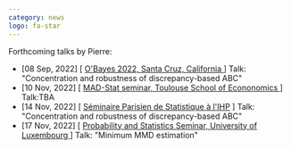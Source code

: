 ```yaml
---
category: news
logo: fa-star
---
```

Forthcoming talks by Pierre:
<ul>
   <li> [08 Sep, 2022] [ <a href="https://obayes.soe.ucsc.edu/" target="_blank">O'Bayes 2022, Santa Cruz, California </a> ] Talk: "Concentration and robustness of discrepancy-based ABC" </li>
   <li> [10 Nov, 2022] [ <a href="https://www.tse-fr.eu/groups/mathematics-decision-making-and-statistics?tabs=4" target="_blank">MAD-Stat seminar, Toulouse School of Econonomics </a> ] Talk:TBA </li>
   <li> [14 Nov, 2022] [ <a href="https://sites.google.com/site/semstats/home" target="_blank">Séminaire Parisien de Statistique à l'IHP</a> ] Talk: "Concentration and robustness of discrepancy-based ABC" </li>
   <li> [17 Nov, 2022] [ <a href="https://wwwen.uni.lu/research/fstm/dmath" target="_blank">Probability and Statistics Seminar, University of Luxembourg </a> ] Talk: "Minimum MMD estimation" </li>
</ul>

